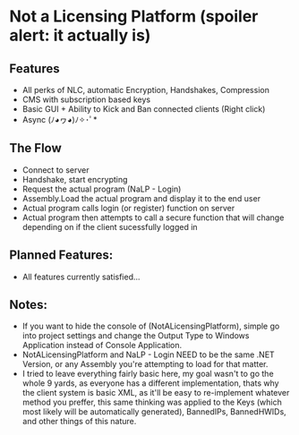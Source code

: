 # Not a Licensing Platform (spoiler alert: it actually is)

## Features
 * All perks of NLC, automatic Encryption, Handshakes, Compression
 * CMS with subscription based keys
 * Basic GUI + Ability to Kick and Ban connected clients (Right click)
 * Async (ﾉ◕ヮ◕)ﾉ✧･ﾟ*
 
## The Flow
 * Connect to server
 * Handshake, start encrypting
 * Request the actual program (NaLP - Login)
 * Assembly.Load the actual program and display it to the end user
 * Actual program calls login (or register) function on server
 * Actual program then attempts to call a secure function that will change depending on if the client sucessfully logged in
 
## Planned Features:
 - All features currently satisfied...

## Notes:
 - If you want to hide the console of (NotALicensingPlatform), simple go into project settings and change the Output Type to Windows Application instead of Console Application.
 - NotALicensingPlatform and NaLP - Login NEED to be the same .NET Version, or any Assembly you're attempting to load for that matter.
 - I tried to leave everything fairly basic here, my goal wasn't to go the whole 9 yards, as everyone has a different implementation, thats why the client system is basic XML, as it'll be easy to re-implement whatever method you preffer, this same thinking was applied to the Keys (which most likely will be automatically generated), BannedIPs, BannedHWIDs, and other things of this nature.
 
